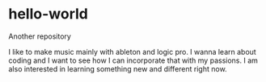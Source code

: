 # hello-world
Another repository 

I like to make music mainly with ableton and logic pro. I wanna learn about coding and I want to see how I can incorporate that with my passions. I am also interested in learning something new and different right now. 

